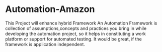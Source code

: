 # Automation-Amazon
This Project will enhance hybrid Framework 
An Automation Framework is collection of assumptions,concepts and practices 
you bring in while developing the automation project, so it helps in constituting 
a work platform or support for automated testing.
It would be great, if the framework is application independent.
